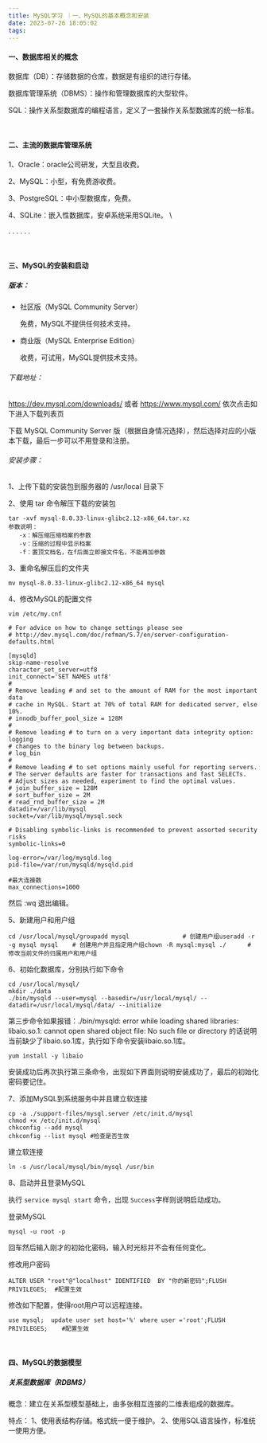```yaml
---
title: MySQL学习 ｜一、MySQL的基本概念和安装
date: 2023-07-26 18:05:02
tags:
---
```

#### **一、数据库相关的概念**

数据库（DB）：存储数据的仓库，数据是有组织的进行存储。

数据库管理系统（DBMS）：操作和管理数据库的大型软件。‍‍‍‍‍‍‍

SQL：操作关系型数据库的编程语言，定义了一套操作关系型数据库的统一标准。

​		

#### **二、主流的数据库管理系统**

1、Oracle：oracle公司研发，大型且收费。

2、MySQL：小型，有免费游收费。‍

3、PostgreSQL：中小型数据库，免费。

4、SQLite：嵌入性数据库，安卓系统采用SQLite。  \

. . . . . .‍‍‍

​		

#### **三、MySQL的安装和启动**‍‍‍

##### 版本：

*   社区版（MySQL Community Server）
    
    免费，MySQL不提供任何技术支持。


*   商业版（MySQL Enterprise Edition）‍‍
    
    收费，可试用，MySQL提供技术支持。  

###### 下载地址：

 https://dev.mysql.com/downloads/ 或者 https://www.mysql.com/ 依次点击如下进入下载列表页  

下载 MySQL Community Server 版（根据自身情况选择），然后选择对应的小版本下载，最后一步可以不用登录和注册。

###### 安装步骤：

1、上传下载的安装包到服务器的 /usr/local 目录下‍

2、使用 tar 命令解压下载的安装包‍
 ```shell
tar -xvf mysql-8.0.33-linux-glibc2.12-x86_64.tar.xz
参数说明：
	-x：解压缩压缩档案的参数
	-v：压缩的过程中显示档案
	-f：置顶文档名，在f后面立即接文件名，不能再加参数
 ```

3、重命名解压后的文件夹
```shell
mv mysql-8.0.33-linux-glibc2.12-x86_64 mysql
```

4、修改MySQL的配置文件

```shell
vim /etc/my.cnf
```
```shell
# For advice on how to change settings please see
# http://dev.mysql.com/doc/refman/5.7/en/server-configuration-defaults.html

[mysqld]
skip-name-resolve
character_set_server=utf8
init_connect='SET NAMES utf8'
#
# Remove leading # and set to the amount of RAM for the most important data
# cache in MySQL. Start at 70% of total RAM for dedicated server, else 10%.
# innodb_buffer_pool_size = 128M
#
# Remove leading # to turn on a very important data integrity option: logging
# changes to the binary log between backups.
# log_bin
#
# Remove leading # to set options mainly useful for reporting servers.
# The server defaults are faster for transactions and fast SELECTs.
# Adjust sizes as needed, experiment to find the optimal values.
# join_buffer_size = 128M
# sort_buffer_size = 2M
# read_rnd_buffer_size = 2M
datadir=/var/lib/mysql
socket=/var/lib/mysql/mysql.sock

# Disabling symbolic-links is recommended to prevent assorted security risks
symbolic-links=0

log-error=/var/log/mysqld.log
pid-file=/var/run/mysqld/mysqld.pid

#最大连接数
max_connections=1000
```
 然后 :wq 退出编辑。‍‍‍‍‍‍‍

5、新建用户和用户组‍

```shell
cd /usr/local/mysql/groupadd mysql               # 创建用户组useradd -r -g mysql mysql    # 创建用户并且指定用户组chown -R mysql:mysql ./      # 修改当前文件的归属用户和用户组
```

6、初始化数据库，分别执行如下命令

```shell
cd /usr/local/mysql/
mkdir ./data
./bin/mysqld --user=mysql --basedir=/usr/local/mysql/ --datadir=/usr/local/mysql/data/ --initialize
```

第三步命令如果报错：‍‍‍‍./bin/mysqld: error while loading shared libraries: libaio.so.1: cannot open shared object file: No such file or directory 的话说明当前缺少了libaio.so.1库，执行如下命令安装libaio.so.1库。

```shell
yum install -y libaio
```


安装成功后再次执行第三条命令，出现如下界面则说明安装成功了，最后的初始化密码要记住。

7、添加MySQL到系统服务中并且建立软连接‍

```shell
cp -a ./support-files/mysql.server /etc/init.d/mysql
chmod +x /etc/init.d/mysql
chkconfig --add mysql
chkconfig --list mysql #检查是否生效
```


建立软连接

```shell
ln -s /usr/local/mysql/bin/mysql /usr/bin
```

8、启动并且登录MySQL

执行 `service mysql start` 命令，出现 `Success`字样则说明启动成功。 

登录MySQL‍

```shell
mysql -u root -p
```


回车然后输入刚才的初始化密码，输入时光标并不会有任何变化。  

修改用户密码

```shell
ALTER USER "root"@"localhost" IDENTIFIED  BY "你的新密码";FLUSH PRIVILEGES;  #配置生效
```


修改如下配置，使得root用户可以远程连接。‍‍

```shell
use mysql;  update user set host='%' where user ='root';FLUSH PRIVILEGES;    #配置生效
```

​		

#### 四、MySQL的数据模型

##### 关系型数据库（RDBMS）

概念：建立在关系型模型基础上，由多张相互连接的二维表组成的数据库。

特点：
    1、使用表结构存储。格式统一便于维护。
    2、使用SQL语言操作，标准统一使用方便。